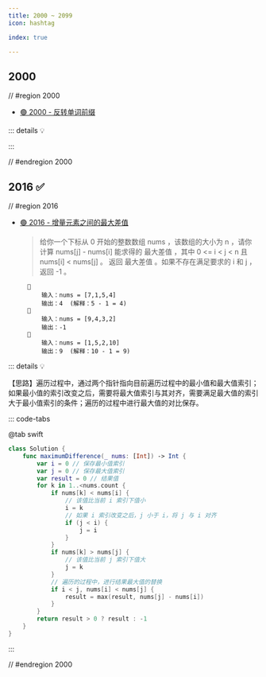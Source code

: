 ```yaml
---
title: 2000 ~ 2099
icon: hashtag

index: true

---
```


<!-- more -->

## 2000

// #region 2000

- [🟢 2000 - 反转单词前缀](https://leetcode.cn/problems/reverse-prefix-of-word)

::: details 💡

:::

// #endregion 2000

## 2016 ✅

// #region 2016

- [🟢 2016 - 增量元素之间的最大差值](https://leetcode.cn/problems/maximum-difference-between-increasing-elements)
    > 给你一个下标从 0 开始的整数数组 nums ，该数组的大小为 n ，请你计算 nums[j] - nums[i] 能求得的 最大差值 ，其中 0 <= i < j < n 且 nums[i] < nums[j] 。
    > 返回 最大差值 。如果不存在满足要求的 i 和 j ，返回 -1 。

        🌰
            输入：nums = [7,1,5,4]
            输出：4  (解释：5 - 1 = 4)
        🌰
            输入：nums = [9,4,3,2]
            输出：-1
        🌰
            输入：nums = [1,5,2,10]
            输出：9  (解释：10 - 1 = 9)

::: details 💡

【思路】遍历过程中，通过两个指针指向目前遍历过程中的最小值和最大值索引；如果最小值的索引改变之后，需要将最大值索引与其对齐，需要满足最大值的索引大于最小值索引的条件；遍历的过程中进行最大值的对比保存。

::: code-tabs

@tab swift
```swift
class Solution {
    func maximumDifference(_ nums: [Int]) -> Int {
        var i = 0 // 保存最小值索引
        var j = 0 // 保存最大值索引
        var result = 0 // 结果值
        for k in 1..<nums.count {
            if nums[k] < nums[i] {
                // 该值比当前 i 索引下值小
                i = k
                // 如果 i 索引改变之后，j 小于 i，将 j 与 i 对齐
                if (j < i) {
                    j = i
                }
            } 
            if nums[k] > nums[j] {
                // 该值比当前 j 索引下值大
                j = k
            }
            // 遍历的过程中，进行结果最大值的替换
            if i < j, nums[i] < nums[j] {
                result = max(result, nums[j] - nums[i])
            }
        }
        return result > 0 ? result : -1
    }
}
```

:::

// #endregion 2000